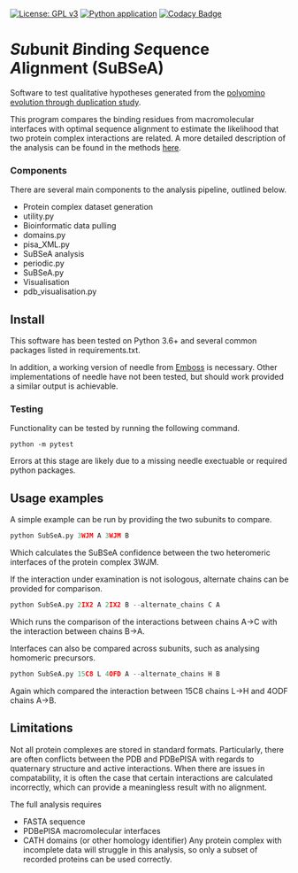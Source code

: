 [![License: GPL v3](https://img.shields.io/badge/License-GPLv3-blue.svg)](https://www.gnu.org/licenses/gpl-3.0)
[![Python application](https://github.com/ASLeonard/SuBSeA/workflows/Python%20application/badge.svg)](https://github.com/ASLeonard/SuBSeA/actions?query=workflow%3A%22Python+application%22)
[![Codacy Badge](https://api.codacy.com/project/badge/Grade/3378fad4f0174fffb2170806acb68af7)](https://www.codacy.com?utm_source=github.com&amp;utm_medium=referral&amp;utm_content=ASLeonard/SuBSeA&amp;utm_campaign=Badge_Grade)

# *Su*bunit *B*inding *Se*quence *A*lignment (SuBSeA)

Software to test qualitative hypotheses generated from the [polyomino evolution through duplication study](https://github.com/ASLeonard/duplication "Polyomino duplication repository").

This program compares the binding residues from macromolecular interfaces with optimal sequence alignment to estimate the likelihood that two protein complex interactions are related. A more detailed description of the analysis can be found in the methods [here](https://www.biorxiv.org/content/10.1101/2020.04.22.054783v1).

### Components
There are several main components to the analysis pipeline, outlined below.

- Protein complex dataset generation
 - utility.py
- Bioinformatic data pulling
 - domains.py
 - pisa_XML.py
- SuBSeA analysis
 - periodic.py
 - SuBSeA.py
- Visualisation
 - pdb_visualisation.py

## Install

This software has been tested on Python 3.6+ and several common packages listed in requirements.txt.

In addition, a working version of needle from [Emboss](http://emboss.sourceforge.net/download/) is necessary. Other implementations of needle have not been tested, but should work provided a similar output is achievable.

### Testing

Functionality can be tested by running the following command.
```shell
python -m pytest
```
Errors at this stage are likely due to a missing needle exectuable or required python packages.

## Usage examples 
A simple example can be run by providing the two subunits to compare.
```python
python SubSeA.py 3WJM A 3WJM B
```
Which calculates the SuBSeA confidence between the two heteromeric interfaces of the protein complex 3WJM.

If the interaction under examination is not isologous, alternate chains can be provided for comparison.
```python
python SubSeA.py 2IX2 A 2IX2 B --alternate_chains C A
```
Which runs the comparison of the interactions between chains A->C with the interaction between chains B->A.

Interfaces can also be compared across subunits, such as analysing homomeric precursors.
```python
python SubSeA.py 15C8 L 4OFD A --alternate_chains H B
```
Again which compared the interaction between 15C8 chains L->H and 4ODF chains A->B.

## Limitations
Not all protein complexes are stored in standard formats. Particularly, there are often conflicts between the PDB and PDBePISA with regards to quaternary structure and active interactions. When there are issues in compatability, it is often the case that certain interactions are calculated incorrectly, which can provide a meaningless result with no alignment.

The full analysis requires
- FASTA sequence
- PDBePISA macromolecular interfaces
- CATH domains (or other homology identifier)
Any protein complex with incomplete data will struggle in this analysis, so only a subset of recorded proteins can be used correctly.
